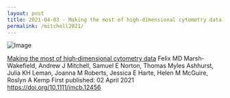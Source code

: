 ```yaml
---
layout: post
title: 2021-04-03 - Making the most of high‐dimensional cytometry data](https://onlinelibrary.wiley.com/doi/10.1111/imcb.12456
permalink: /mitchell2021/
---
```


![Image](https://onlinelibrary.wiley.com/pb-assets/journal-banners/14401711-1591846820847.jpg)

[Making the most of high‐dimensional cytometry data](https://onlinelibrary.wiley.com/doi/10.1111/imcb.12456)
Felix MD Marsh‐Wakefield, Andrew J Mitchell, Samuel E Norton, Thomas Myles Ashhurst, Julia KH Leman, Joanna M Roberts, Jessica E Harte, Helen M McGuire, Roslyn A Kemp
First published: 02 April 2021 https://doi.org/10.1111/imcb.12456
